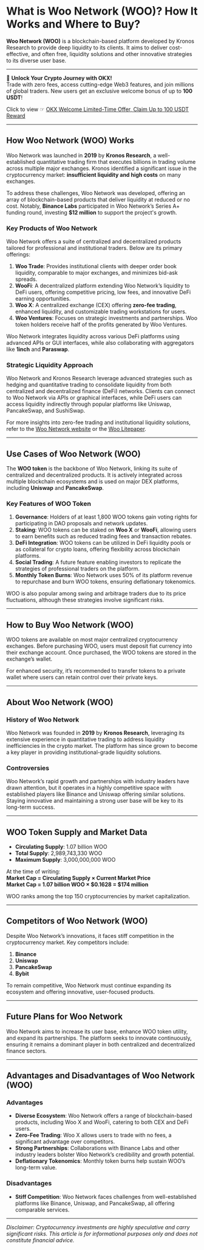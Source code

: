 # What is Woo Network (WOO)? How It Works and Where to Buy?

**Woo Network (WOO)** is a blockchain-based platform developed by Kronos Research to provide deep liquidity to its clients. It aims to deliver cost-effective, and often free, liquidity solutions and other innovative strategies to its diverse user base.

---

🚀 **Unlock Your Crypto Journey with OKX!**  
Trade with zero fees, access cutting-edge Web3 features, and join millions of global traders. New users get an exclusive welcome bonus of up to **100 USDT**!  

Click to view ☞ [OKX Welcome Limited-Time Offer, Claim Up to 100 USDT Reward](https://bit.ly/OKXe)

---

## How Woo Network (WOO) Works

Woo Network was launched in **2019** by **Kronos Research**, a well-established quantitative trading firm that executes billions in trading volume across multiple major exchanges. Kronos identified a significant issue in the cryptocurrency market: **insufficient liquidity and high costs** on many exchanges. 

To address these challenges, Woo Network was developed, offering an array of blockchain-based products that deliver liquidity at reduced or no cost. Notably, **Binance Labs** participated in Woo Network’s Series A+ funding round, investing **$12 million** to support the project's growth.

### Key Products of Woo Network

Woo Network offers a suite of centralized and decentralized products tailored for professional and institutional traders. Below are its primary offerings:

1. **Woo Trade**: Provides institutional clients with deeper order book liquidity, comparable to major exchanges, and minimizes bid-ask spreads.
2. **WooFi**: A decentralized platform extending Woo Network’s liquidity to DeFi users, offering competitive pricing, low fees, and innovative DeFi earning opportunities.
3. **Woo X**: A centralized exchange (CEX) offering **zero-fee trading**, enhanced liquidity, and customizable trading workstations for users.
4. **Woo Ventures**: Focuses on strategic investments and partnerships. Woo token holders receive half of the profits generated by Woo Ventures.

Woo Network integrates liquidity across various DeFi platforms using advanced APIs or GUI interfaces, while also collaborating with aggregators like **1inch** and **Paraswap**.

### Strategic Liquidity Approach

Woo Network and Kronos Research leverage advanced strategies such as hedging and quantitative trading to consolidate liquidity from both centralized and decentralized finance (DeFi) networks. Clients can connect to Woo Network via APIs or graphical interfaces, while DeFi users can access liquidity indirectly through popular platforms like Uniswap, PancakeSwap, and SushiSwap.

For more insights into zero-fee trading and institutional liquidity solutions, refer to the [Woo Network website](https://woo.org) or the [Woo Litepaper](https://woo.org/Litepaper.pdf).

---

## Use Cases of Woo Network (WOO)

The **WOO token** is the backbone of Woo Network, linking its suite of centralized and decentralized products. It is actively integrated across multiple blockchain ecosystems and is used on major DEX platforms, including **Uniswap** and **PancakeSwap**.

### Key Features of WOO Token

1. **Governance**: Holders of at least 1,800 WOO tokens gain voting rights for participating in DAO proposals and network updates.  
2. **Staking**: WOO tokens can be staked on **Woo X** or **WooFi**, allowing users to earn benefits such as reduced trading fees and transaction rebates.  
3. **DeFi Integration**: WOO tokens can be utilized in DeFi liquidity pools or as collateral for crypto loans, offering flexibility across blockchain platforms.  
4. **Social Trading**: A future feature enabling investors to replicate the strategies of professional traders on the platform.  
5. **Monthly Token Burns**: Woo Network uses 50% of its platform revenue to repurchase and burn WOO tokens, ensuring deflationary tokenomics.

WOO is also popular among swing and arbitrage traders due to its price fluctuations, although these strategies involve significant risks.

---

## How to Buy Woo Network (WOO)

WOO tokens are available on most major centralized cryptocurrency exchanges. Before purchasing WOO, users must deposit fiat currency into their exchange account. Once purchased, the WOO tokens are stored in the exchange’s wallet. 

For enhanced security, it’s recommended to transfer tokens to a private wallet where users can retain control over their private keys.

---

## About Woo Network (WOO)

### History of Woo Network

Woo Network was founded in **2019** by **Kronos Research**, leveraging its extensive experience in quantitative trading to address liquidity inefficiencies in the crypto market. The platform has since grown to become a key player in providing institutional-grade liquidity solutions.

### Controversies

Woo Network’s rapid growth and partnerships with industry leaders have drawn attention, but it operates in a highly competitive space with established players like Binance and Uniswap offering similar solutions. Staying innovative and maintaining a strong user base will be key to its long-term success.

---

## WOO Token Supply and Market Data

- **Circulating Supply**: 1.07 billion WOO  
- **Total Supply**: 2,989,743,330 WOO  
- **Maximum Supply**: 3,000,000,000 WOO  

At the time of writing:  
**Market Cap = Circulating Supply × Current Market Price**  
**Market Cap = 1.07 billion WOO × $0.1628 = $174 million**  

WOO ranks among the top 150 cryptocurrencies by market capitalization.

---

## Competitors of Woo Network (WOO)

Despite Woo Network’s innovations, it faces stiff competition in the cryptocurrency market. Key competitors include:

1. **Binance**  
2. **Uniswap**  
3. **PancakeSwap**  
4. **Bybit**

To remain competitive, Woo Network must continue expanding its ecosystem and offering innovative, user-focused products.

---

## Future Plans for Woo Network

Woo Network aims to increase its user base, enhance WOO token utility, and expand its partnerships. The platform seeks to innovate continuously, ensuring it remains a dominant player in both centralized and decentralized finance sectors.

---

## Advantages and Disadvantages of Woo Network (WOO)

### Advantages

- **Diverse Ecosystem**: Woo Network offers a range of blockchain-based products, including Woo X and WooFi, catering to both CEX and DeFi users.  
- **Zero-Fee Trading**: Woo X allows users to trade with no fees, a significant advantage over competitors.  
- **Strong Partnerships**: Collaborations with Binance Labs and other industry leaders bolster Woo Network’s credibility and growth potential.  
- **Deflationary Tokenomics**: Monthly token burns help sustain WOO’s long-term value.

### Disadvantages

- **Stiff Competition**: Woo Network faces challenges from well-established platforms like Binance, Uniswap, and PancakeSwap, all offering comparable services.

---

*Disclaimer: Cryptocurrency investments are highly speculative and carry significant risks. This article is for informational purposes only and does not constitute financial advice.*
